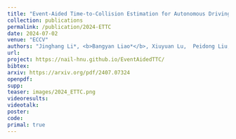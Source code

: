 ```yaml
---
title: "Event-Aided Time-to-Collision Estimation for Autonomous Driving"
collection: publications
permalink: /publication/2024-ETTC
date: 2024-07-02
venue: "ECCV"
authors: "Jinghang Li*, <b>Bangyan Liao*</b>, Xiuyuan Lu,  Peidong Liu, Shaojie Shen, Yi Zhou"
url: 
project: https://nail-hnu.github.io/EventAidedTTC/
bibtex: 
arxiv: https://arxiv.org/pdf/2407.07324
openpdf: 
supp: 
teaser: images/2024_ETTC.png
videoresults: 
videotalk: 
poster: 
code: 
primal: true
---
```

